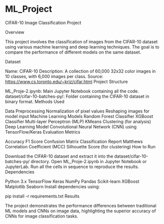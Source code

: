 # ML_Project
CIFAR-10 Image Classification Project

Overview

This project involves the classification of images from the CIFAR-10 dataset using various machine learning and deep learning techniques. The goal is to compare the performance of different models on the same dataset.

Dataset

Name: CIFAR-10
Description: A collection of 60,000 32x32 color images in 10 classes, with 6,000 images per class.
Source: https://www.cs.toronto.edu/~kriz/cifar.html
Project Structure

ML_Proje-2.ipynb: Main Jupyter Notebook containing all the code.
dataset/cifar-10-batches-py/: Folder containing the CIFAR-10 dataset in binary format.
Methods Used

Data Preprocessing
Normalization of pixel values
Reshaping images for model input
Machine Learning Models
Random Forest Classifier
XGBoost Classifier
Multi-layer Perceptron (MLP)
KMeans Clustering (for analysis)
Deep Learning Model
Convolutional Neural Network (CNN) using TensorFlow/Keras
Evaluation Metrics

Accuracy
F1 Score
Confusion Matrix
Classification Report
Matthews Correlation Coefficient (MCC)
Silhouette Score (for clustering)
How to Run

Download the CIFAR-10 dataset and extract it into the dataset/cifar-10-batches-py/ directory.
Open ML_Proje-2.ipynb in Jupyter Notebook or JupyterLab.
Run all the cells in sequence to reproduce the results.
Dependencies

Python 3.x
TensorFlow
Keras
NumPy
Pandas
Scikit-learn
XGBoost
Matplotlib
Seaborn
Install dependencies using:

pip install -r requirements.txt
Results

The project demonstrates the performance differences between traditional ML models and CNNs on image data, highlighting the superior accuracy of CNNs for image classification tasks.